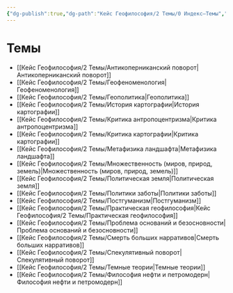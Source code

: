 ```yaml
---
{"dg-publish":true,"dg-path":"Кейс Геофилософия/2 Темы/0 Индекс–Темы","permalink":"/kejs-geofilosofiya/2-temy/0-indeks-temy/","hideInGraph":true,"pinned":true}
---
```



# Темы

- [[Кейс Геофилософия/2 Темы/Антикоперниканский поворот\|Антикоперниканский поворот]]
- [[Кейс Геофилософия/2 Темы/Геофеноменология\|Геофеноменология]]
- [[Кейс Геофилософия/2 Темы/Геополитика\|Геополитика]]
- [[Кейс Геофилософия/2 Темы/История картографии\|История картографии]]
- [[Кейс Геофилософия/2 Темы/Критика антропоцентризма\|Критика антропоцентризма]]
- [[Кейс Геофилософия/2 Темы/Критика картографии\|Критика картографии]]
- [[Кейс Геофилософия/2 Темы/Метафизика ландшафта\|Метафизика ландшафта]]
- [[Кейс Геофилософия/2 Темы/Множественность (миров, природ, земель)\|Множественность (миров, природ, земель)]]
- [[Кейс Геофилософия/2 Темы/Политическая земля\|Политическая земля]]
- [[Кейс Геофилософия/2 Темы/Политики заботы\|Политики заботы]]
- [[Кейс Геофилософия/2 Темы/Постгуманизм\|Постгуманизм]]
- [[Кейс Геофилософия/2 Темы/Практическая геофилософия\|Кейс Геофилософия/2 Темы/Практическая геофилософия]]
- [[Кейс Геофилософия/2 Темы/Проблема оснований и безосновности\|Проблема оснований и безосновности]]
- [[Кейс Геофилософия/2 Темы/Смерть больших нарративов\|Смерть больших нарративов]]
- [[Кейс Геофилософия/2 Темы/Спекулятивный поворот\|Спекулятивный поворот]]
- [[Кейс Геофилософия/2 Темы/Темные теории\|Темные теории]]
- [[Кейс Геофилософия/2 Темы/Философия нефти и петромодерн\|Философия нефти и петромодерн]]